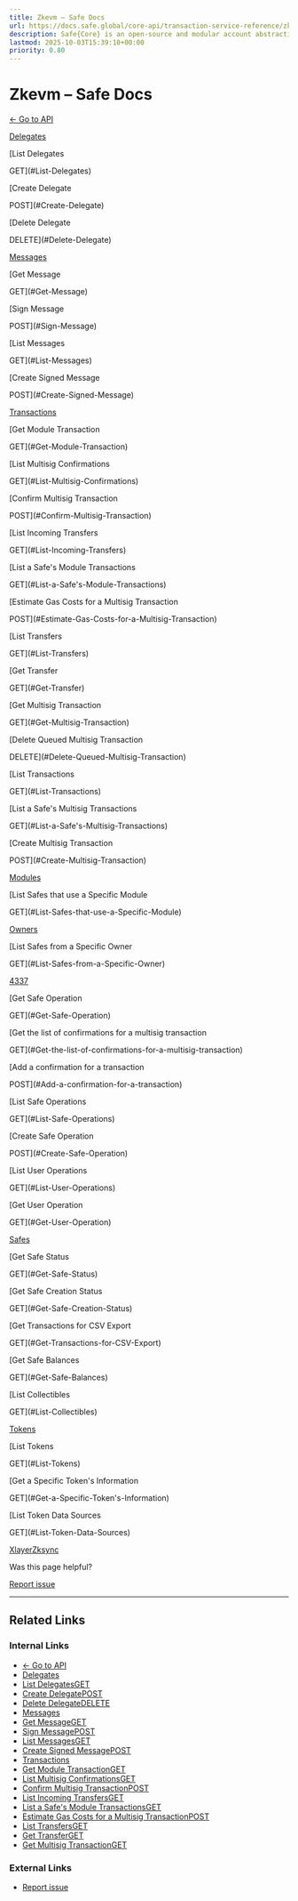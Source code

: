 ```yaml
---
title: Zkevm – Safe Docs
url: https://docs.safe.global/core-api/transaction-service-reference/zkevm
description: Safe{Core} is an open-source and modular account abstraction stack. Learn about its features and how to use it.
lastmod: 2025-10-03T15:39:10+00:00
priority: 0.80
---
```


# Zkevm – Safe Docs

[← Go to API](/core-api/transaction-service-overview)

[Delegates](#Delegates)

[List Delegates

GET](#List-Delegates)

[Create Delegate

POST](#Create-Delegate)

[Delete Delegate

DELETE](#Delete-Delegate)

[Messages](#Messages)

[Get Message

GET](#Get-Message)

[Sign Message

POST](#Sign-Message)

[List Messages

GET](#List-Messages)

[Create Signed Message

POST](#Create-Signed-Message)

[Transactions](#Transactions)

[Get Module Transaction

GET](#Get-Module-Transaction)

[List Multisig Confirmations

GET](#List-Multisig-Confirmations)

[Confirm Multisig Transaction

POST](#Confirm-Multisig-Transaction)

[List Incoming Transfers

GET](#List-Incoming-Transfers)

[List a Safe's Module Transactions

GET](#List-a-Safe's-Module-Transactions)

[Estimate Gas Costs for a Multisig Transaction

POST](#Estimate-Gas-Costs-for-a-Multisig-Transaction)

[List Transfers

GET](#List-Transfers)

[Get Transfer

GET](#Get-Transfer)

[Get Multisig Transaction

GET](#Get-Multisig-Transaction)

[Delete Queued Multisig Transaction

DELETE](#Delete-Queued-Multisig-Transaction)

[List Transactions

GET](#List-Transactions)

[List a Safe's Multisig Transactions

GET](#List-a-Safe's-Multisig-Transactions)

[Create Multisig Transaction

POST](#Create-Multisig-Transaction)

[Modules](#Modules)

[List Safes that use a Specific Module

GET](#List-Safes-that-use-a-Specific-Module)

[Owners](#Owners)

[List Safes from a Specific Owner

GET](#List-Safes-from-a-Specific-Owner)

[4337](#4337)

[Get Safe Operation

GET](#Get-Safe-Operation)

[Get the list of confirmations for a multisig transaction

GET](#Get-the-list-of-confirmations-for-a-multisig-transaction)

[Add a confirmation for a transaction

POST](#Add-a-confirmation-for-a-transaction)

[List Safe Operations

GET](#List-Safe-Operations)

[Create Safe Operation

POST](#Create-Safe-Operation)

[List User Operations

GET](#List-User-Operations)

[Get User Operation

GET](#Get-User-Operation)

[Safes](#Safes)

[Get Safe Status

GET](#Get-Safe-Status)

[Get Safe Creation Status

GET](#Get-Safe-Creation-Status)

[Get Transactions for CSV Export

GET](#Get-Transactions-for-CSV-Export)

[Get Safe Balances

GET](#Get-Safe-Balances)

[List Collectibles

GET](#List-Collectibles)

[Tokens](#Tokens)

[List Tokens

GET](#List-Tokens)

[Get a Specific Token's Information

GET](#Get-a-Specific-Token's-Information)

[List Token Data Sources

GET](#List-Token-Data-Sources)

[Xlayer](/core-api/transaction-service-reference/xlayer "Xlayer")[Zksync](/core-api/transaction-service-reference/zksync "Zksync")

Was this page helpful?

[Report issue](https://github.com/safe-global/safe-docs/issues/new?assignees=&labels=nextra-feedback&projects=&template=nextra-feedback.yml&title=%5BFeedback%5D+)

---

## Related Links

### Internal Links

- [← Go to API](https://docs.safe.global/core-api/transaction-service-overview)
- [Delegates](https://docs.safe.global/core-api/transaction-service-reference/zkevm)
- [List DelegatesGET](https://docs.safe.global/core-api/transaction-service-reference/zkevm)
- [Create DelegatePOST](https://docs.safe.global/core-api/transaction-service-reference/zkevm)
- [Delete DelegateDELETE](https://docs.safe.global/core-api/transaction-service-reference/zkevm)
- [Messages](https://docs.safe.global/core-api/transaction-service-reference/zkevm)
- [Get MessageGET](https://docs.safe.global/core-api/transaction-service-reference/zkevm)
- [Sign MessagePOST](https://docs.safe.global/core-api/transaction-service-reference/zkevm)
- [List MessagesGET](https://docs.safe.global/core-api/transaction-service-reference/zkevm)
- [Create Signed MessagePOST](https://docs.safe.global/core-api/transaction-service-reference/zkevm)
- [Transactions](https://docs.safe.global/core-api/transaction-service-reference/zkevm)
- [Get Module TransactionGET](https://docs.safe.global/core-api/transaction-service-reference/zkevm)
- [List Multisig ConfirmationsGET](https://docs.safe.global/core-api/transaction-service-reference/zkevm)
- [Confirm Multisig TransactionPOST](https://docs.safe.global/core-api/transaction-service-reference/zkevm)
- [List Incoming TransfersGET](https://docs.safe.global/core-api/transaction-service-reference/zkevm)
- [List a Safe's Module TransactionsGET](https://docs.safe.global/core-api/transaction-service-reference/zkevm)
- [Estimate Gas Costs for a Multisig TransactionPOST](https://docs.safe.global/core-api/transaction-service-reference/zkevm)
- [List TransfersGET](https://docs.safe.global/core-api/transaction-service-reference/zkevm)
- [Get TransferGET](https://docs.safe.global/core-api/transaction-service-reference/zkevm)
- [Get Multisig TransactionGET](https://docs.safe.global/core-api/transaction-service-reference/zkevm)

### External Links

- [Report issue](https://github.com/safe-global/safe-docs/issues/new?assignees=&labels=nextra-feedback&projects=&template=nextra-feedback.yml&title=%5BFeedback%5D+)
